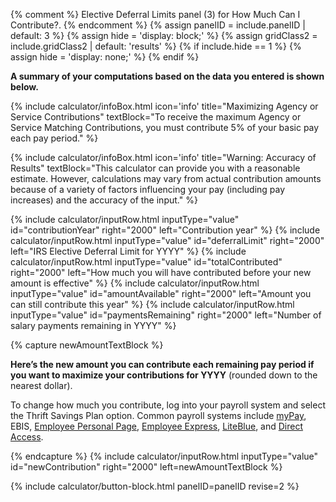 {% comment %}
Elective Deferral Limits panel (3) for How Much Can I Contribute?.
{% endcomment %}
{% assign panelID = include.panelID | default: 3 %}
{% assign hide = 'display: block;' %}
{% assign gridClass2 = include.gridClass2 | default: 'results' %}
{% if include.hide == 1 %} {% assign hide = 'display: none;' %} {% endif %}

<div id="panel-{{ panelID }}" class="calculator-panel" style="{{ hide }}" markdown="1">

**A summary of your computations based on the data you entered is shown below.**

{% include calculator/infoBox.html icon='info'
    title="Maximizing Agency or Service Contributions"
    textBlock="To receive the maximum Agency or Service Matching Contributions, you must contribute 5% of your basic pay each pay period."
%}

{% include calculator/infoBox.html icon='info'
    title="Warning: Accuracy of Results"
    textBlock="This calculator can provide you with a reasonable estimate. However, calculations may vary from actual contribution amounts because of a variety of factors influencing your pay (including pay increases) and the accuracy of the input."
%}


<div class="deco-box">

{% include calculator/inputRow.html inputType="value" id="contributionYear" right="2000"
  left="Contribution year" %}
{% include calculator/inputRow.html inputType="value" id="deferralLimit" right="2000"
  left="IRS Elective Deferral Limit for <span id='yearE'>YYYY</span>" %}
{% include calculator/inputRow.html inputType="value" id="totalContributed" right="2000"
  left="How much you will have contributed before your new amount is effective" %}
{% include calculator/inputRow.html inputType="value" id="amountAvailable" right="2000"
  left="Amount you can still contribute this year" %}
{% include calculator/inputRow.html inputType="value" id="paymentsRemaining" right="2000"
  left="Number of salary payments remaining in <span id='yearF'>YYYY</span>" %}

{% capture newAmountTextBlock %}

<strong>Here’s the new amount you can contribute each remaining pay period if you
want to maximize your contributions for <span id='yearG'>YYYY</span></strong> (rounded down to the nearest dollar).

<p>To change how much you contribute, log into your payroll system and select the Thrift Savings Plan option. Common payroll systems include <a class="externalLink" href="/other/exit/exit_tsp_website.html?urlIdx= 6"
  title="myPay website opens in a new window.">myPay</a>, EBIS,
<a class="externalLink" href="/other/exit/exit_tsp_website.html?urlIdx=44"
  title="Employee Personal Page website opens in a new window.">Employee Personal Page</a>,
<a class="externalLink" href="/other/exit/exit_tsp_website.html?urlIdx=45"
  title="Employee Express website opens in a new window.">Employee Express</a>,
<a class="externalLink" href="/other/exit/exit_tsp_website.html?urlIdx=46"
  title="LiteBlue website opens in a new window.">LiteBlue</a>,
and <a class="externalLink" href="/other/exit/exit_tsp_website.html?urlIdx=47"
  title="Direct Access website opens in a new window.">Direct Access</a>.</p>

{% endcapture %}
{% include calculator/inputRow.html inputType="value" id="newContribution" right="2000"
  left=newAmountTextBlock %}

</div>

{% include calculator/button-block.html panelID=panelID revise=2 %}

</div>
